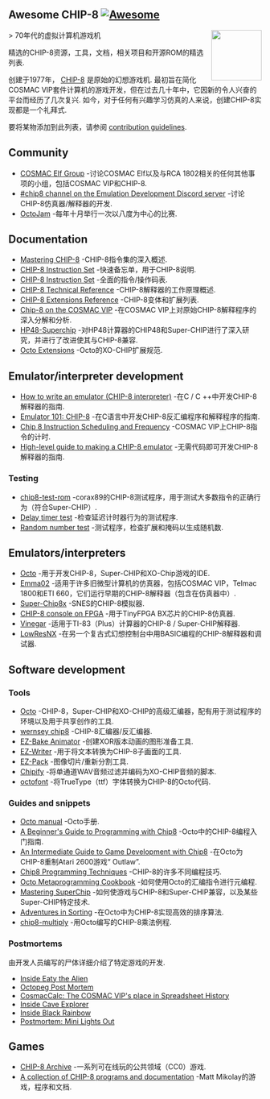<div class="github-widget" data-repo="tobiasvl/awesome-chip-8"></div>

## Awesome CHIP-8 [![Awesome](https://awesome.re/badge-flat.svg)](https://awesome.re)

[<img src="https://raw.githubusercontent.com/tobiasvl/awesome-chip-8/master/c8.png" align="right" width="100">](https://chip-8.github.io)

&gt; 70年代的虚拟计算机游戏机 

精选的CHIP-8资源，工具，文档，相关项目和开源ROM的精选列表.

创建于1977年， [CHIP-8](https://en.wikipedia.org/wiki/CHIP-8) 是原始的幻想游戏机. 最初旨在简化COSMAC VIP套件计算机的游戏开发，但在过去几十年中，它因新的令人兴奋的平台而经历了几次复兴. 如今，对于任何有兴趣学习仿真的人来说，创建CHIP-8实现都是一个礼拜式.

要将某物添加到此列表，请参阅 [contribution guidelines](https://github.com/tobiasvl/awesome-chip-8/blob/master/CONTRIBUTING.md).



## Community

* [COSMAC Elf Group](https://groups.io/g/cosmacelf) -讨论COSMAC Elf以及与RCA 1802相关的任何其他事项的小组，包括COSMAC VIP和CHIP-8.
* [#chip8 channel on the Emulation Development Discord server](https://discordapp.com/invite/Gf7cP3w) -讨论CHIP-8仿真器/解释器的开发.
* [OctoJam](http://octojam.com/) -每年十月举行一次以八度为中心的比赛.

## Documentation

* [Mastering CHIP-8](http://mattmik.com/files/chip8/mastering/chip8.html) -CHIP-8指令集的深入概述.
* [CHIP-8 Instruction Set](http://johnearnest.github.io/Octo/docs/chip8ref.pdf) -快速备忘单，用于CHIP-8说明.
* [CHIP-8 Instruction Set](https://github.com/mattmikolay/chip-8/wiki/CHIP%E2%80%908-Instruction-Set) -全面的指令/操作码表.
* [CHIP-8 Technical Reference](https://github.com/mattmikolay/chip-8/wiki/CHIP%E2%80%908-Technical-Reference) -CHIP-8解释器的工作原理概述.
* [CHIP-8 Extensions Reference](https://github.com/mattmikolay/chip-8/wiki/CHIP%E2%80%908-Extensions-Reference) -CHIP-8变体和扩展列表.
* [Chip-8 on the COSMAC VIP](https://laurencescotford.com/chip-8-on-the-cosmac-vip-index/) -在COSMAC VIP上对原始CHIP-8解释程序的深入分解和分析.
* [HP48-Superchip](https://github.com/Chromatophore/HP48-Superchip) -对HP48计算器的CHIP48和Super-CHIP进行了深入研究，并进行了改进使其与CHIP-8兼容.
* [Octo Extensions](http://johnearnest.github.io/Octo/docs/XO-ChipSpecification.html) -Octo的XO-CHIP扩展规范.

## Emulator/interpreter development

* [How to write an emulator (CHIP-8 interpreter)](http://www.multigesture.net/articles/how-to-write-an-emulator-chip-8-interpreter/) -在C / C ++中开发CHIP-8解释器的指南.
* [Emulator 101: CHIP-8](http://www.emulator101.com/introduction-to-chip-8.html) -在C语言中开发CHIP-8反汇编程序和解释程序的指南.
* [Chip 8 Instruction Scheduling and Frequency](https://jackson-s.me/2019/07/13/Chip-8-Instruction-Scheduling-and-Frequency.html) -COSMAC VIP上CHIP-8指令的计时.
* [High-level guide to making a CHIP-8 emulator](https://tobiasvl.github.io/blog/write-a-chip-8-emulator/) -无需代码即可开发CHIP-8解释器的指南.

### Testing

* [chip8-test-rom](https://github.com/corax89/chip8-test-rom) -corax89的CHIP-8测试程序，用于测试大多数指令的正确行为（符合Super-CHIP）.
* [Delay timer test](https://github.com/mattmikolay/chip-8/tree/master/delaytimer) -检查延迟计时器行为的测试程序.
* [Random number test](https://github.com/mattmikolay/chip-8/tree/master/randomnumber) -测试程序，检查扩展和掩码以生成随机数.

## Emulators/interpreters

* [Octo](http://johnearnest.github.io/Octo/) -用于开发CHIP-8，Super-CHIP和XO-Chip游戏的IDE.
* [Emma02](https://www.emma02.hobby-site.com/) -适用于许多旧微型计算机的仿真器，包括COSMAC VIP，Telmac 1800和ETI 660，它们运行早期的CHIP-8解释器（包含在仿真器中）.
* [Super-Chip8x](https://github.com/Ersanio/Super-Chip8x) -SNES的CHIP-8模拟器.
* [CHIP-8 console on FPGA](https://github.com/pwmarcz/fpga-chip8) -用于TinyFPGA BX芯片的CHIP-8仿真器.
* [Vinegar](http://benryves.com/bin/vinegar/) -适用于TI-83（Plus）计算器的CHIP-8 / Super-CHIP解释器.
* [LowResNX](https://lowresnx.inutilis.com/topic.php?id=1648) -在另一个复古式幻想控制台中用BASIC编程的CHIP-8解释器和调试器.

## Software development

### Tools

* [Octo](http://github.com/johnearnest/Octo/) -CHIP-8，Super-CHIP和XO-CHIP的高级汇编器，配有用于测试程序的环境以及用于共享创作的工​​具.
* [wernsey chip8](https://github.com/wernsey/chip8) -CHIP-8汇编器/反汇编器.
* [EZ-Bake Animator](http://beyondloom.com/tools/ezbake.html) -创建XOR版本动画的图形准备工具.
* [EZ-Writer](http://beyondloom.com/tools/ezwriter.html) -用于将文本转换为CHIP-8子画面的工具.
* [EZ-Pack](http://beyondloom.com/tools/ezpack.html) -图像切片/重新分割工具.
* [Chipify](http://johnearnest.github.io/Octo/tools/Chipify/) -将单通道WAV音频过滤并编码为XO-CHIP音频的脚本.
* [octofont](https://github.com/jdeeny/octofont/) -将TrueType（ttf）字体转换为CHIP-8的Octo代码.

### Guides and snippets

* [Octo manual](https://johnearnest.github.io/Octo/docs/Manual.html) -Octo手册.
* [A Beginner's Guide to Programming with Chip8](http://johnearnest.github.io/Octo/docs/BeginnersGuide.html) -Octo中的CHIP-8编程入门指南.
* [An Intermediate Guide to Game Development with Chip8](http://johnearnest.github.io/Octo/docs/IntermediateGuide.html) -在Octo为CHIP-8重制Atari 2600游戏“ Outlaw”.
* [Chip8 Programming Techniques](http://johnearnest.github.io/Octo/docs/Chip8%20Programming.html) -CHIP-8的许多不同编程技巧.
* [Octo Metaprogramming Cookbook](http://johnearnest.github.io/Octo/docs/MetaProgramming.html) -如何使用Octo的汇编指令进行元编程.
* [Mastering SuperChip](http://johnearnest.github.io/Octo/docs/SuperChip.html) -如何使游戏与CHIP-8和Super-CHIP兼容，以及某些Super-CHIP特定技术.
* [Adventures in Sorting](https://johnearnest.github.io/Octo/docs/Sorting.html) -在Octo中为CHIP-8实现高效的排序算法.
* [chip8-multiply](https://github.com/jdeeny/chip8-multiply) -用Octo编写的CHIP-8乘法例程.

### Postmortems

由开发人员编写的尸体详细介绍了特定游戏的开发.

* [Inside Eaty the Alien](http://johnearnest.github.io/Octo/docs/EatyTheAlien.html)
* [Octopeg Post Mortem](http://www.awfuljams.com/octojam-ii/games/octopeg)
* [CosmacCalc: The COSMAC VIP's place in Spreadsheet History](https://abitoutofplace.wordpress.com/2015/05/02/cosmaccalc-the-cosmac-vip-s-place-in-spreadsheet-history/)
* [Inside Cave Explorer](http://johnearnest.github.io/Octo/docs/CaveExplorer.html)
* [Inside Black Rainbow](http://johnearnest.github.io/Octo/docs/BlackRainbow.html)
* [Postmortem: Mini Lights Out](https://tobiasvl.itch.io/mini-lights-out/devlog/102679/postmortem-mini-lights-out)

## Games

* [CHIP-8 Archive](https://johnearnest.github.io/chip8Archive/) -一系列可在线玩的公共领域（CC0）游戏.
* [A collection of CHIP-8 programs and documentation](https://github.com/mattmikolay/chip-8) -Matt Mikolay的游戏，程序和文档.

